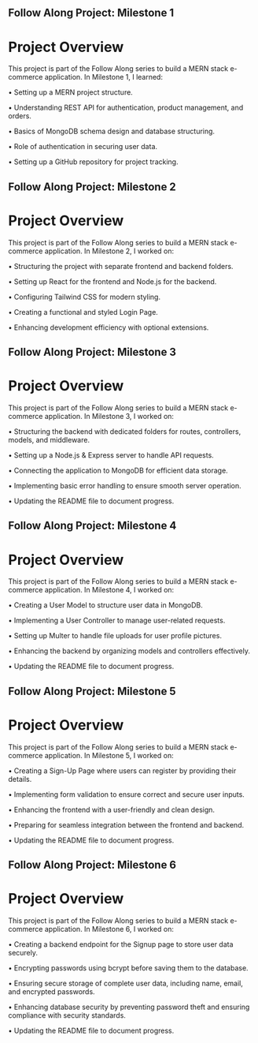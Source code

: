 ## Follow Along Project: Milestone 1

# Project Overview
This project is part of the Follow Along series to build a MERN stack e-commerce application. In Milestone 1, I learned:

• Setting up a MERN project structure.

• Understanding REST API for authentication, product management, and orders.

• Basics of MongoDB schema design and database structuring.

• Role of authentication in securing user data.

• Setting up a GitHub repository for project tracking.


## Follow Along Project: Milestone 2

# Project Overview
This project is part of the Follow Along series to build a MERN stack e-commerce application. In Milestone 2, I worked on:

• Structuring the project with separate frontend and backend folders.

• Setting up React for the frontend and Node.js for the backend.

• Configuring Tailwind CSS for modern styling.

• Creating a functional and styled Login Page.

• Enhancing development efficiency with optional extensions.


## Follow Along Project: Milestone 3
 
# Project Overview
This project is part of the Follow Along series to build a MERN stack e-commerce application. In Milestone 3, I worked on:

• Structuring the backend with dedicated folders for routes, controllers, models, and middleware.

• Setting up a Node.js & Express server to handle API requests.

• Connecting the application to MongoDB for efficient data storage.

• Implementing basic error handling to ensure smooth server operation.

• Updating the README file to document progress.


## Follow Along Project: Milestone 4
 
# Project Overview

This project is part of the Follow Along series to build a MERN stack e-commerce application. In Milestone 4, I worked on:

• Creating a User Model to structure user data in MongoDB.

• Implementing a User Controller to manage user-related requests.

• Setting up Multer to handle file uploads for user profile pictures.

• Enhancing the backend by organizing models and controllers effectively.

• Updating the README file to document progress.


## Follow Along Project: Milestone 5
 
# Project Overview
This project is part of the Follow Along series to build a MERN stack e-commerce application. In Milestone 5, I worked on:

• Creating a Sign-Up Page where users can register by providing their details.

• Implementing form validation to ensure correct and secure user inputs.

• Enhancing the frontend with a user-friendly and clean design.

• Preparing for seamless integration between the frontend and backend.

• Updating the README file to document progress.


## Follow Along Project: Milestone 6
 
# Project Overview
This project is part  of the Follow Along series to build a MERN stack e-commerce application. In Milestone 6, I worked on:

• Creating a backend endpoint for the Signup page to store user data securely.

• Encrypting passwords using bcrypt before saving them to the database.

• Ensuring secure storage of complete user data, including name, email, and encrypted passwords.

• Enhancing database security by preventing password theft and ensuring compliance with security standards.

• Updating the README file to document progress.